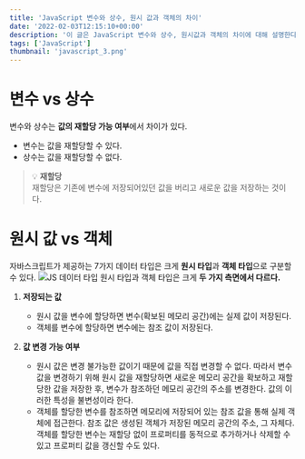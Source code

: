 ```yaml
---
title: 'JavaScript 변수와 상수, 원시 값과 객체의 차이'
date: '2022-02-03T12:15:10+00:00'
description: '이 글은 JavaScript 변수와 상수, 원시값과 객체의 차이에 대해 설명한다.'
tags: ['JavaScript']
thumbnail: 'javascript_3.png'
---
```


# 변수 vs 상수

변수와 상수는 **값의 재할당 가능 여부**에서 차이가 있다.

- 변수는 값을 재할당할 수 있다.
- 상수는 값을 재할당할 수 없다.

> 💡 **재할당**  
> 재할당은 기존에 변수에 저장되어있던 값을 버리고 새로운 값을 저장하는 것이다.

# 원시 값 vs 객체

자바스크립트가 제공하는 7가지 데이터 타입은 크게 **원시 타입**과 **객체 타입**으로 구분할 수 있다.
![JS 데이터 타입](https://images.velog.io/images/gywlsp/post/86ad5410-59da-422e-8762-1bf3611921e2/image.png)
원시 타입과 객체 타입은 크게 **두 가지 측면에서 다르다.**

1. **저장되는 값**

   - 원시 값을 변수에 할당하면 변수(확보된 메모리 공간)에는 실제 값이 저장된다.
   - 객체를 변수에 할당하면 변수에는 참조 값이 저장된다.

2. **값 변경 가능 여부**

   - 원시 값은 변경 불가능한 값이기 때문에 값을 직접 변경할 수 없다. 따라서 변수 값을 변경하기 위해 원시 값을 재할당하면 새로운 메모리 공간을 확보하고 재할당한 값을 저장한 후, 변수가 참조하던 메모리 공간의 주소를 변경한다. 값의 이러한 특성을 불변성이라 한다.
   - 객체를 할당한 변수를 참조하면 메모리에 저장되어 있는 참조 값을 통해 실제 객체에 접근한다. 참조 값은 생성된 객체가 저장된 메모리 공간의 주소, 그 자체다. 객체를 할당한 변수는 재할당 없이 프로퍼티를 동적으로 추가하거나 삭제할 수 있고 프로퍼티 값을 갱신할 수도 있다.
